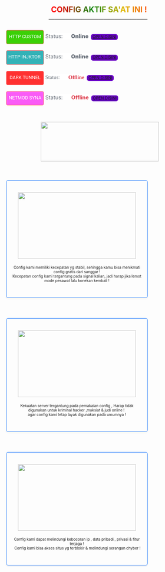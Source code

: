 <h2 style="text-align: center;"><div><span style="color: red;">C</span><span style="color: #e21102;">O</span><span style="color: #c52104;">N</span><span style="color: #a83206;">F</span><span style="color: #8c4308;">I</span><span style="color: #6f530a;">G</span><span style="color: #52640c;"> </span><span style="color: #35740e;">A</span><span style="color: #188510;">K</span><span style="color: #318b0e;">T</span><span style="color: #4a920c;">I</span><span style="color: #63980a;">F</span><span style="color: #7c9e08;"> </span><span style="color: #94a406;">S</span><span style="color: #adab04;">A</span><span style="color: #c6b102;">'</span><span style="color: #dfb700;">A</span><span style="color: #e3a800;">T</span><span style="color: #e79a00;"> </span><span style="color: #eb8b00;">I</span><span style="color: #ef7c00;">N</span><span style="color: #f36d00;">I</span><span style="color: #f75f00;"> </span><span style="color: #fb5000;">!</span><span style="color: #ff4100;"> </span></div><div>──────────────────&nbsp;</div></h2><p></p><script async="" crossorigin="anonymous" src="https://pagead2.googlesyndication.com/pagead/js/adsbygoogle.js?client=ca-pub-7445358721653799"></script><div class="running" id="startStopBtn" style="background-color: #3bd006; border-radius: 0.3em; border: 0.15em solid rgb(255, 96, 96); box-shadow: rgba(0, 0, 0, 0.1) 0px 0px 0px, rgba(0, 0, 0, 0.1) 0px 0px 0px inset; box-sizing: border-box; color: white; cursor: pointer; display: inline-block; font-family: Roboto, sans-serif; font-size: 12.8px; height: 3em; line-height: 2.7em; margin: 0px auto; text-align: center; transition: 0.3s; width: 8em;">HTTP CUSTOM</div>&nbsp;<span class="text-success" face="Metropolis, -apple-system, BlinkMacSystemFont, &quot;Segoe UI&quot;, Roboto, &quot;Helvetica Neue&quot;, Arial, sans-serif, &quot;Apple Color Emoji&quot;, &quot;Segoe UI Emoji&quot;, &quot;Segoe UI Symbol&quot;, &quot;Noto Color Emoji&quot;" style="--bs-text-opacity: 1; background-color: white; box-sizing: border-box; color: #69707a; font-size: 14.4px; font-weight: bolder; text-align: center;"><span face="Metropolis, -apple-system, BlinkMacSystemFont, &quot;Segoe UI&quot;, Roboto, &quot;Helvetica Neue&quot;, Arial, sans-serif, &quot;Apple Color Emoji&quot;, &quot;Segoe UI Emoji&quot;, &quot;Segoe UI Symbol&quot;, &quot;Noto Color Emoji&quot;" style="color: #69707a; font-weight: 400;">Status:&nbsp;</span><span class="text-success" face="Metropolis, -apple-system, BlinkMacSystemFont, &quot;Segoe UI&quot;, Roboto, &quot;Helvetica Neue&quot;, Arial, sans-serif, &quot;Apple Color Emoji&quot;, &quot;Segoe UI Emoji&quot;, &quot;Segoe UI Symbol&quot;, &quot;Noto Color Emoji&quot;" style="--bs-text-opacity: 1; box-sizing: border-box; color: #69707a; font-weight: bolder;"><span aria-hidden="true" class="spinner-grow spinner-grow-sm" role="status" style="animation: 0.75s linear 0s infinite normal none running spinner-grow; background-color: currentcolor; border-radius: 50%; box-sizing: border-box; display: inline-block; height: 1rem; opacity: 0; vertical-align: -0.125em; width: 1rem;"></span>&nbsp;Online</span>&nbsp;&nbsp;</span><span class="badge badge-secondary" face="Metropolis, -apple-system, BlinkMacSystemFont, &quot;Segoe UI&quot;, Roboto, &quot;Helvetica Neue&quot;, Arial, sans-serif, &quot;Apple Color Emoji&quot;, &quot;Segoe UI Emoji&quot;, &quot;Segoe UI Symbol&quot;, &quot;Noto Color Emoji&quot;" style="background-color: #6900c7; border-radius: 0.35rem; box-sizing: border-box; color: white; display: inline-block; font-size: 10.8px; line-height: 1; padding: 0.25em 0.4em; text-align: center; text-wrap-mode: nowrap; transition: color 0.15s ease-in-out, background-color 0.15s ease-in-out, border-color 0.15s ease-in-out, box-shadow 0.15s ease-in-out; vertical-align: baseline;"><a href="https://www.sanggar-tunnel.my.id/2025/01/update-http-custom.html">OPEN DISINI</a></span><div><br /></div><div><div class="running" id="startStopBtn" style="background-color: #33b2b7; border-radius: 0.3em; border: 0.15em solid rgb(255, 96, 96); box-shadow: rgba(0, 0, 0, 0.1) 0px 0px 0px, rgba(0, 0, 0, 0.1) 0px 0px 0px inset; box-sizing: border-box; color: white; cursor: pointer; display: inline-block; font-family: Roboto, sans-serif; font-size: 12.8px; height: 3em; line-height: 2.7em; margin: 0px auto; text-align: center; transition: 0.3s; width: 8em;">HTTP INJKTOR&nbsp;</div>&nbsp;<span class="text-danger" face="Metropolis, -apple-system, BlinkMacSystemFont, &quot;Segoe UI&quot;, Roboto, &quot;Helvetica Neue&quot;, Arial, sans-serif, &quot;Apple Color Emoji&quot;, &quot;Segoe UI Emoji&quot;, &quot;Segoe UI Symbol&quot;, &quot;Noto Color Emoji&quot;" style="--bs-text-opacity: 1; background-color: white; box-sizing: border-box; color: #69707a; font-size: 14.4px; font-weight: bolder; text-align: center;"><span face="Metropolis, -apple-system, BlinkMacSystemFont, &quot;Segoe UI&quot;, Roboto, &quot;Helvetica Neue&quot;, Arial, sans-serif, &quot;Apple Color Emoji&quot;, &quot;Segoe UI Emoji&quot;, &quot;Segoe UI Symbol&quot;, &quot;Noto Color Emoji&quot;" style="color: #69707a; font-weight: 400;">Status:&nbsp;</span><span class="text-success" face="Metropolis, -apple-system, BlinkMacSystemFont, &quot;Segoe UI&quot;, Roboto, &quot;Helvetica Neue&quot;, Arial, sans-serif, &quot;Apple Color Emoji&quot;, &quot;Segoe UI Emoji&quot;, &quot;Segoe UI Symbol&quot;, &quot;Noto Color Emoji&quot;" style="--bs-text-opacity: 1; box-sizing: border-box; color: #69707a; font-weight: bolder;"><span aria-hidden="true" class="spinner-grow spinner-grow-sm" role="status" style="animation: 0.75s linear 0s infinite normal none running spinner-grow; background-color: currentcolor; border-radius: 50%; box-sizing: border-box; display: inline-block; height: 1rem; opacity: 0; vertical-align: -0.125em; width: 1rem;"></span>&nbsp;Online</span>&nbsp;&nbsp;</span><span class="badge badge-secondary" face="Metropolis, -apple-system, BlinkMacSystemFont, &quot;Segoe UI&quot;, Roboto, &quot;Helvetica Neue&quot;, Arial, sans-serif, &quot;Apple Color Emoji&quot;, &quot;Segoe UI Emoji&quot;, &quot;Segoe UI Symbol&quot;, &quot;Noto Color Emoji&quot;" style="background-color: #6900c7; border-radius: 0.35rem; box-sizing: border-box; color: white; display: inline-block; font-size: 10.8px; line-height: 1; padding: 0.25em 0.4em; text-align: center; text-wrap-mode: nowrap; transition: color 0.15s ease-in-out, background-color 0.15s ease-in-out, border-color 0.15s ease-in-out, box-shadow 0.15s ease-in-out; vertical-align: baseline;"><a href="https://www.sanggar-tunnel.my.id/2024/12/update-hari-ini-2024-created-24.html">OPEN DISINI</a></span></div><div><br /></div><div><div class="running" id="startStopBtn" style="background-color: #ff3030; border-radius: 0.3em; border: 0.15em solid rgb(255, 96, 96); box-shadow: rgba(0, 0, 0, 0.1) 0px 0px 0px, rgba(0, 0, 0, 0.1) 0px 0px 0px inset; box-sizing: border-box; color: white; cursor: pointer; display: inline-block; font-family: Roboto, sans-serif; font-size: 12.8px; height: 3em; line-height: 2.7em; margin: 0px auto; text-align: center; transition: 0.3s; width: 8em;">DARK TUNNEL</div>&nbsp;<span class="text-success" face="Metropolis, -apple-system, BlinkMacSystemFont, &quot;Segoe UI&quot;, Roboto, &quot;Helvetica Neue&quot;, Arial, sans-serif, &quot;Apple Color Emoji&quot;, &quot;Segoe UI Emoji&quot;, &quot;Segoe UI Symbol&quot;, &quot;Noto Color Emoji&quot;" style="--bs-text-opacity: 1; background-color: white; box-sizing: border-box; color: #69707a; font-size: 14.4px; font-weight: bolder; text-align: center;"><span class="text-success" style="--bs-text-opacity: 1; box-sizing: border-box; color: #69707a; font-family: &quot;Times New Roman&quot;; font-weight: bolder;"><span class="text-danger" face="Arial, Tahoma, Helvetica, FreeSans, sans-serif" style="--bs-text-opacity: 1; box-sizing: border-box; font-weight: bolder;"><span style="color: #69707a; font-family: &quot;Times New Roman&quot;; font-weight: 400;">Status:&nbsp;</span><span class="text-danger" style="--bs-text-opacity: 1; box-sizing: border-box; color: #69707a; font-family: &quot;Times New Roman&quot;; font-weight: bolder;"><span aria-hidden="true" class="spinner-grow spinner-grow-sm" role="status" style="animation: 0.75s linear 0s infinite normal none running spinner-grow; background-color: currentcolor; border-radius: 50%; box-sizing: border-box; display: inline-block; height: 1rem; opacity: 0; vertical-align: -0.125em; width: 1rem;"></span>&nbsp;</span><span style="color: #dc3545;">Offline</span>&nbsp;</span>&nbsp;</span></span><span class="badge badge-secondary" face="Metropolis, -apple-system, BlinkMacSystemFont, &quot;Segoe UI&quot;, Roboto, &quot;Helvetica Neue&quot;, Arial, sans-serif, &quot;Apple Color Emoji&quot;, &quot;Segoe UI Emoji&quot;, &quot;Segoe UI Symbol&quot;, &quot;Noto Color Emoji&quot;" style="background-color: #6900c7; border-radius: 0.35rem; box-sizing: border-box; color: white; display: inline-block; font-size: 10.8px; line-height: 1; padding: 0.25em 0.4em; text-align: center; text-wrap-mode: nowrap; transition: color 0.15s ease-in-out, background-color 0.15s ease-in-out, border-color 0.15s ease-in-out, box-shadow 0.15s ease-in-out; vertical-align: baseline;"><a href="https://www.sanggar-tunnel.my.id/2024/11/config-dark-tunnel.html">OPEN DISINI</a></span></div><div><br /></div><div><div class="running" id="startStopBtn" style="background-color: #fa5bf6; border-radius: 0.3em; border: 0.15em solid rgb(255, 96, 96); box-shadow: rgba(0, 0, 0, 0.1) 0px 0px 0px, rgba(0, 0, 0, 0.1) 0px 0px 0px inset; box-sizing: border-box; color: white; cursor: pointer; display: inline-block; font-family: Roboto, sans-serif; font-size: 12.8px; height: 3em; line-height: 2.7em; margin: 0px auto; text-align: center; transition: 0.3s; width: 8em;">NETMOD SYNA</div>&nbsp;<span face="Metropolis, -apple-system, BlinkMacSystemFont, &quot;Segoe UI&quot;, Roboto, &quot;Helvetica Neue&quot;, Arial, sans-serif, &quot;Apple Color Emoji&quot;, &quot;Segoe UI Emoji&quot;, &quot;Segoe UI Symbol&quot;, &quot;Noto Color Emoji&quot;" style="background-color: white; color: #69707a; font-size: 14.4px; text-align: center;">Status:&nbsp;</span><span class="text-danger" face="Metropolis, -apple-system, BlinkMacSystemFont, &quot;Segoe UI&quot;, Roboto, &quot;Helvetica Neue&quot;, Arial, sans-serif, &quot;Apple Color Emoji&quot;, &quot;Segoe UI Emoji&quot;, &quot;Segoe UI Symbol&quot;, &quot;Noto Color Emoji&quot;" style="--bs-text-opacity: 1; background-color: white; box-sizing: border-box; color: #69707a; font-size: 14.4px; font-weight: bolder; text-align: center;"><span aria-hidden="true" class="spinner-grow spinner-grow-sm" role="status" style="animation: 0.75s linear 0s infinite normal none running spinner-grow; background-color: currentcolor; border-radius: 50%; box-sizing: border-box; display: inline-block; height: 1rem; opacity: 0; vertical-align: -0.125em; width: 1rem;"></span>&nbsp;<span style="color: #dc3545;">Offline</span>&nbsp;</span><span class="text-success" face="Metropolis, -apple-system, BlinkMacSystemFont, &quot;Segoe UI&quot;, Roboto, &quot;Helvetica Neue&quot;, Arial, sans-serif, &quot;Apple Color Emoji&quot;, &quot;Segoe UI Emoji&quot;, &quot;Segoe UI Symbol&quot;, &quot;Noto Color Emoji&quot;" style="--bs-text-opacity: 1; background-color: white; box-sizing: border-box; color: #69707a; font-size: 14.4px; font-weight: bolder; text-align: center;">&nbsp;</span><span class="badge badge-secondary" face="Metropolis, -apple-system, BlinkMacSystemFont, &quot;Segoe UI&quot;, Roboto, &quot;Helvetica Neue&quot;, Arial, sans-serif, &quot;Apple Color Emoji&quot;, &quot;Segoe UI Emoji&quot;, &quot;Segoe UI Symbol&quot;, &quot;Noto Color Emoji&quot;" style="background-color: #6900c7; border-radius: 0.35rem; box-sizing: border-box; color: white; display: inline-block; font-size: 10.8px; line-height: 1; padding: 0.25em 0.4em; text-align: center; text-wrap-mode: nowrap; transition: color 0.15s ease-in-out, background-color 0.15s ease-in-out, border-color 0.15s ease-in-out, box-shadow 0.15s ease-in-out; vertical-align: baseline;"><a href="https://www.sanggar-tunnel.my.id/2024/12/netmod-syna.html">OPEN DISINI</a></span></div><div style="text-align: center;"><p><br /></p><p>&nbsp;<a href="https://whatsapp.com/channel/0029VaiVRii2v1IkbzKh9r0Z" style="margin-left: 1em; margin-right: 1em;"><img border="0" data-original-height="500" data-original-width="1500" height="107" src="https://blogger.googleusercontent.com/img/b/R29vZ2xl/AVvXsEip0i449xjicPXUbcbcxPrDXlS_M5RxCX_Guo-aclX0xeKypqy82hCLk9vf4NgLZC7liXY12lLhxPSlYHzBLNWN3VwsR9uOWKyKDyb54hS1TpjFS4W9m4oGPOGU7ekdM2RbKQiEJOSUVa5YVeZG9c_-fwS6gvNzUzihsbDAumINbFTrIf4O0tvJAiOjDaE/s320/1000154685.png" width="320" /></a></p></div><div class="separator" style="clear: both; text-align: center;"><br /></div><div class="separator" style="clear: both; text-align: center;"><br /></div><div class="col" style="box-sizing: border-box; flex: 0 0 auto; margin-bottom: 0px; margin-left: 0px; margin-right: 0px; margin-top: var(--bs-gutter-y); max-width: 100%; padding-bottom: 0px; padding-left: calc(var(--bs-gutter-x) * .5); padding-right: calc(var(--bs-gutter-x) * .5); padding-top: 0px; width: 384px;"><div class="card mb-4 rounded-3 shadow-sm border-primary" style="background-clip: border-box; background-color: #; border-color: rgb(13, 110, 253) !important; border-image: initial; border-radius: 0.3rem; border-style: solid; border-width: 1px; border: 1px solid rgb(13, 110, 253); box-shadow: rgba(0, 0, 0, 0.075) 0px 0.125rem 0.25rem; box-sizing: border-box; display: flex; flex-direction: column; margin-bottom: 1.5rem !important; margin-left: 0px; margin-right: 0px; margin-top: 0px; margin: 0px 0px 1.5rem; min-width: 0px; overflow-wrap: break-word; padding: 0px; position: relative;"><div class="card-body" style="box-sizing: border-box; flex: 1 1 auto; margin: 0px; padding: 1rem;"><ul class="list-unstyled mt-3 mb-4" style="box-sizing: border-box; list-style: none; margin-bottom: 1.5rem !important; margin-left: 0px; margin-right: 0px; margin-top: 1rem !important; margin: 1rem 0px 1.5rem; padding: 0px;"><li style="box-sizing: border-box; margin: 0px; padding: 0px;"><div class="separator" style="clear: both; text-align: center;"><div class="separator" style="clear: both; text-align: center;"><a href="https://blogger.googleusercontent.com/img/b/R29vZ2xl/AVvXsEiWZ72SP9cMCqPIxs04dOzCZVvq2Tsr3WW8hdpj2NMASfn22G1vMcO1gCwiWuMZ7Ch_WejKxwYAqiVqF8ZhFn82p-4KBdLwUfKpucVlXdQoPn4f7gyL8eoF3w-okuk_97JvJad8mGWJxKziSHGxQUC3C0x8K023R7Hn2H2K9_9NvQSlz2Ehs8lG7e2ODvI/s2120/1000154672.png" style="margin-left: 1em; margin-right: 1em;"><img border="0" data-original-height="1192" data-original-width="2120" height="180" src="https://blogger.googleusercontent.com/img/b/R29vZ2xl/AVvXsEiWZ72SP9cMCqPIxs04dOzCZVvq2Tsr3WW8hdpj2NMASfn22G1vMcO1gCwiWuMZ7Ch_WejKxwYAqiVqF8ZhFn82p-4KBdLwUfKpucVlXdQoPn4f7gyL8eoF3w-okuk_97JvJad8mGWJxKziSHGxQUC3C0x8K023R7Hn2H2K9_9NvQSlz2Ehs8lG7e2ODvI/s320/1000154672.png" width="320" /></a></div></div><div class="separator" style="clear: both; text-align: center;"><br /></div></li><li style="box-sizing: border-box; margin: 0px; padding: 0px;"><div class="separator" style="clear: both; text-align: center;"><span style="font-size: x-small;">Config kami memiliki kecepatan yg stabil, sehingga kamu bisa menikmati config gratis dari sanggar !</span></div></li><li style="box-sizing: border-box; margin: 0px; padding: 0px;"><div class="separator" style="clear: both; text-align: center;"><span style="font-size: x-small;">Kecepatan config kami tergantung pada signal kalian, jadi harap jika lemot mode pesawat lalu konekan kembali !</span></div></li></ul></div></div></div>

<br /><div class="col" style="box-sizing: border-box; flex: 0 0 auto; margin-bottom: 0px; margin-left: 0px; margin-right: 0px; margin-top: var(--bs-gutter-y); max-width: 100%; padding-bottom: 0px; padding-left: calc(var(--bs-gutter-x) * .5); padding-right: calc(var(--bs-gutter-x) * .5); padding-top: 0px; width: 384px;"><div class="card mb-4 rounded-3 shadow-sm border-primary" style="background-clip: border-box; background-color: #; border-color: rgb(13, 110, 253) !important; border-image: initial; border-radius: 0.3rem; border-style: solid; border-width: 1px; border: 1px solid rgb(13, 110, 253); box-shadow: rgba(0, 0, 0, 0.075) 0px 0.125rem 0.25rem; box-sizing: border-box; display: flex; flex-direction: column; margin-bottom: 1.5rem !important; margin-left: 0px; margin-right: 0px; margin-top: 0px; margin: 0px 0px 1.5rem; min-width: 0px; overflow-wrap: break-word; padding: 0px; position: relative;"><div class="card-body" style="box-sizing: border-box; flex: 1 1 auto; margin: 0px; padding: 1rem;"><ul class="list-unstyled mt-3 mb-4" style="box-sizing: border-box; list-style: none; margin-bottom: 1.5rem !important; margin-left: 0px; margin-right: 0px; margin-top: 1rem !important; margin: 1rem 0px 1.5rem; padding: 0px;"><li style="box-sizing: border-box; margin: 0px; padding: 0px;"><div class="separator" style="clear: both; text-align: center;"><a href="https://blogger.googleusercontent.com/img/b/R29vZ2xl/AVvXsEilP7iYvxR10W7RxBH-Z2vzHgbHjaGqvMxhfz-HCkz4ZrmTxp7J80X-hqrGu7UlRjYzhv8-0v-B_gCleLfagwr8VaW96mhMZdfkef1ZNJChNS647K3BNoE1lm-pqq_xtmnnR7JUrFtVWxyMxVuGCx77FhtDnFwPqa3ljSPo630fslE5wxxhyurKlPMNGOk/s2120/1000154657.png" style="margin-left: 1em; margin-right: 1em;"><img border="0" data-original-height="1192" data-original-width="2120" height="181" src="https://blogger.googleusercontent.com/img/b/R29vZ2xl/AVvXsEilP7iYvxR10W7RxBH-Z2vzHgbHjaGqvMxhfz-HCkz4ZrmTxp7J80X-hqrGu7UlRjYzhv8-0v-B_gCleLfagwr8VaW96mhMZdfkef1ZNJChNS647K3BNoE1lm-pqq_xtmnnR7JUrFtVWxyMxVuGCx77FhtDnFwPqa3ljSPo630fslE5wxxhyurKlPMNGOk/w320-h181/1000154657.png" width="320" /></a></div><br /><div class="separator" style="clear: both; text-align: center;"><span style="font-size: x-small;">Kekuatan server tergantung pada pemakaian config , Harap tidak digunakan untuk kriminal hacker ,maksiat &amp; judi online !&nbsp;</span></div></li><li style="box-sizing: border-box; margin: 0px; padding: 0px;"><div class="separator" style="clear: both; text-align: center;"><span style="font-size: x-small;">agar config kami tetap layak digunakan pada umumnya !</span></div></li></ul></div></div></div>

<br /><div class="col" style="box-sizing: border-box; flex: 0 0 auto; margin-bottom: 0px; margin-left: 0px; margin-right: 0px; margin-top: var(--bs-gutter-y); max-width: 100%; padding-bottom: 0px; padding-left: calc(var(--bs-gutter-x) * .5); padding-right: calc(var(--bs-gutter-x) * .5); padding-top: 0px; width: 384px;"><div class="card mb-4 rounded-3 shadow-sm border-primary" style="background-clip: border-box; background-color: #; border-color: rgb(13, 110, 253) !important; border-image: initial; border-radius: 0.3rem; border-style: solid; border-width: 1px; border: 1px solid rgb(13, 110, 253); box-shadow: rgba(0, 0, 0, 0.075) 0px 0.125rem 0.25rem; box-sizing: border-box; display: flex; flex-direction: column; margin-bottom: 1.5rem !important; margin-left: 0px; margin-right: 0px; margin-top: 0px; margin: 0px 0px 1.5rem; min-width: 0px; overflow-wrap: break-word; padding: 0px; position: relative;"><div class="card-body" style="box-sizing: border-box; flex: 1 1 auto; margin: 0px; padding: 1rem;"><ul class="list-unstyled mt-3 mb-4" style="box-sizing: border-box; list-style: none; margin-bottom: 1.5rem !important; margin-left: 0px; margin-right: 0px; margin-top: 1rem !important; margin: 1rem 0px 1.5rem; padding: 0px;"><li style="box-sizing: border-box; margin: 0px; padding: 0px;"><div class="separator" style="clear: both; text-align: center;"><a href="https://blogger.googleusercontent.com/img/b/R29vZ2xl/AVvXsEgDvbqjg7FWhkHtatXGVRoi3HaFZptn5qu3-FICLRjb2I164nud9MDsXXtjNQowGqYXWxh5YBzF9Zg_HMGSbimtfoJKeqUoOVcsArknRcysvRU_qEjuMpqrFFVCH94z-uRvxM-AZyONlsI0RUX64cJD7LEKbXBrHbjjTdZhERwcxuCSzyCbxtsLBOEEt8o/s2120/1000154660.png" style="margin-left: 1em; margin-right: 1em;"><img border="0" data-original-height="1192" data-original-width="2120" height="180" src="https://blogger.googleusercontent.com/img/b/R29vZ2xl/AVvXsEgDvbqjg7FWhkHtatXGVRoi3HaFZptn5qu3-FICLRjb2I164nud9MDsXXtjNQowGqYXWxh5YBzF9Zg_HMGSbimtfoJKeqUoOVcsArknRcysvRU_qEjuMpqrFFVCH94z-uRvxM-AZyONlsI0RUX64cJD7LEKbXBrHbjjTdZhERwcxuCSzyCbxtsLBOEEt8o/s320/1000154660.png" width="320" /></a></div><br /><div class="separator" style="clear: both; text-align: center;"><span style="font-size: x-small;">Config kami dapat melindungi kebocoran ip , data pribadi , privasi &amp; fitur terjaga !</span></div></li><li style="box-sizing: border-box; margin: 0px; padding: 0px;"><div class="separator" style="clear: both; text-align: center;"><span style="font-size: x-small;">&nbsp;Config kami bisa akses situs yg terblokir &amp; melindungi serangan chyber !</span></div></li></ul></div></div></div>
